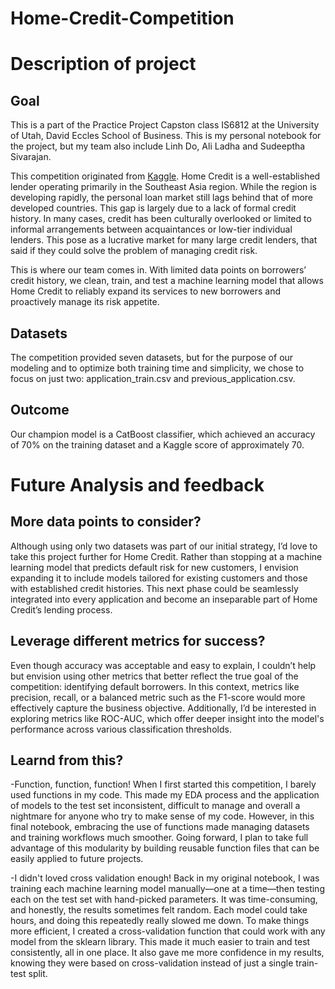 # Home-Credit-Competition

# Description of project
## Goal
This is a part of the Practice Project Capston class IS6812 at the University of Utah, David Eccles School of Business. This is my personal notebook for the project, but my team also include Linh Do, Ali Ladha and Sudeeptha Sivarajan. 

This competition originated from [Kaggle](https://www.kaggle.com/competitions/home-credit-default-risk/data). Home Credit is a well-established lender operating primarily in the Southeast Asia region. While the region is developing rapidly, the personal loan market still lags behind that of more developed countries. This gap is largely due to a lack of formal credit history. In many cases, credit has been culturally overlooked or limited to informal arrangements between acquaintances or low-tier individual lenders. This pose as a lucrative market for many large credit lenders, that said if they could solve the problem of managing credit risk.

This is where our team comes in. With limited data points on borrowers’ credit history, we clean, train, and test a machine learning model that allows Home Credit to reliably expand its services to new borrowers and proactively manage its risk appetite.

## Datasets
The competition provided seven datasets, but for the purpose of our modeling and to optimize both training time and simplicity, we chose to focus on just two: application_train.csv and previous_application.csv.

## Outcome
Our champion model is a CatBoost classifier, which achieved an accuracy of 70% on the training dataset and a Kaggle score of approximately 70.

# Future Analysis and feedback
## More data points to consider?
Although using only two datasets was part of our initial strategy, I’d love to take this project further for Home Credit. Rather than stopping at a machine learning model that predicts default risk for new customers, I envision expanding it to include models tailored for existing customers and those with established credit histories. This next phase could be seamlessly integrated into every application and become an inseparable part of Home Credit’s lending process.

## Leverage different metrics for success?
Even though accuracy was acceptable and easy to explain, I couldn’t help but envision using other metrics that better reflect the true goal of the competition: identifying default borrowers. In this context, metrics like precision, recall, or a balanced metric such as the F1-score would more effectively capture the business objective. Additionally, I’d be interested in exploring metrics like ROC-AUC, which offer deeper insight into the model's performance across various classification thresholds.

## Learnd from this?
-Function, function, function!
When I first started this competition, I barely used functions in my code. This made my EDA process and the application of models to the test set inconsistent, difficult to manage and overall a nightmare for anyone who try to make sense of my code. However, in this final notebook, embracing the use of functions made managing datasets and training workflows much smoother. Going forward, I plan to take full advantage of this modularity by building reusable function files that can be easily applied to future projects.

-I didn't loved cross validation enough!
Back in my original notebook, I was training each machine learning model manually—one at a time—then testing each on the test set with hand-picked parameters. It was time-consuming, and honestly, the results sometimes felt random. Each model could take hours, and doing this repeatedly really slowed me down. To make things more efficient, I created a cross-validation function that could work with any model from the sklearn library. This made it much easier to train and test consistently, all in one place. It also gave me more confidence in my results, knowing they were based on cross-validation instead of just a single train-test split.

 
